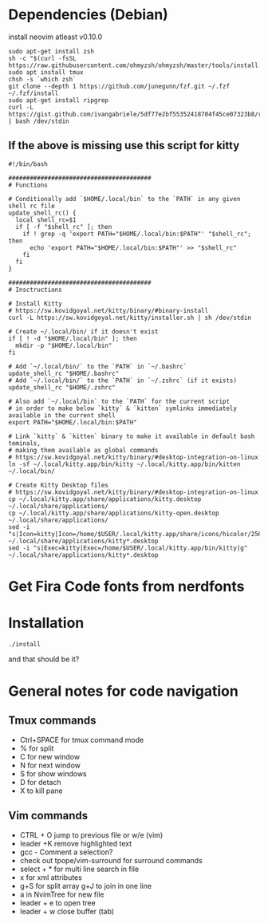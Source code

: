 # Dependencies (Debian)

install neovim atleast v0.10.0

```
sudo apt-get install zsh
sh -c "$(curl -fsSL https://raw.githubusercontent.com/ohmyzsh/ohmyzsh/master/tools/install.sh)"
sudo apt install tmux
chsh -s `which zsh`
git clone --depth 1 https://github.com/junegunn/fzf.git ~/.fzf
~/.fzf/install
sudo apt-get install ripgrep
curl -L https://gist.github.com/ivangabriele/5df77e2bf55352418704f45ce07323b8/raw/install_kitty.sh | bash /dev/stdin
```
## If the above is missing use this script for kitty
```
#!/bin/bash

########################################
# Functions

# Conditionally add `$HOME/.local/bin` to the `PATH` in any given shell rc file
update_shell_rc() {
  local shell_rc=$1
  if [ -f "$shell_rc" ]; then
    if ! grep -q 'export PATH="$HOME/.local/bin:$PATH"' "$shell_rc"; then
      echo 'export PATH="$HOME/.local/bin:$PATH"' >> "$shell_rc"
    fi
  fi
}

########################################
# Insctructions

# Install Kitty
# https://sw.kovidgoyal.net/kitty/binary/#binary-install
curl -L https://sw.kovidgoyal.net/kitty/installer.sh | sh /dev/stdin

# Create ~/.local/bin/ if it doesn't exist
if [ ! -d "$HOME/.local/bin" ]; then
  mkdir -p "$HOME/.local/bin"
fi

# Add `~/.local/bin/` to the `PATH` in `~/.bashrc`
update_shell_rc "$HOME/.bashrc"
# Add `~/.local/bin/` to the `PATH` in `~/.zshrc` (if it exists)
update_shell_rc "$HOME/.zshrc"

# Also add `~/.local/bin` to the `PATH` for the current script
# in order to make below `kitty` & `kitten` symlinks immediately available in the current shell
export PATH="$HOME/.local/bin:$PATH"

# Link `kitty` & `kitten` binary to make it available in default bash teminals,
# making them available as global commands
# https://sw.kovidgoyal.net/kitty/binary/#desktop-integration-on-linux
ln -sf ~/.local/kitty.app/bin/kitty ~/.local/kitty.app/bin/kitten ~/.local/bin/

# Create Kitty Desktop files
# https://sw.kovidgoyal.net/kitty/binary/#desktop-integration-on-linux
cp ~/.local/kitty.app/share/applications/kitty.desktop ~/.local/share/applications/
cp ~/.local/kitty.app/share/applications/kitty-open.desktop ~/.local/share/applications/
sed -i "s|Icon=kitty|Icon=/home/$USER/.local/kitty.app/share/icons/hicolor/256x256/apps/kitty.png|g" ~/.local/share/applications/kitty*.desktop
sed -i "s|Exec=kitty|Exec=/home/$USER/.local/kitty.app/bin/kitty|g" ~/.local/share/applications/kitty*.desktop
```

# Get Fira Code fonts from nerdfonts

# Installation 
```
./install
```
and that should be it?

# General notes for code navigation

## Tmux commands
* Ctrl+SPACE for tmux command mode
* % for split
* C for new window
* N for next window
* S for show windows
* D for detach
* X to kill pane


## Vim commands
* CTRL + O jump to previous file or w/e (vim)
* leader +K remove highlighted text
* gcc - Comment a selection?
* check out tpope/vim-surround  for surround commands
* select + * for multi line search in file
* x for xml attributes
* g+S for split array g+J to join in one line
* a in NvimTree for new file
* leader + e to open tree
* leader + w close buffer (tab)
